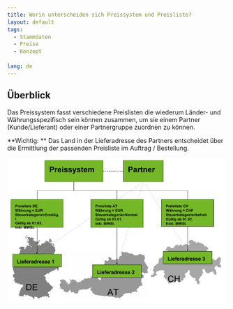 ```yaml
---
title: Worin unterscheiden sich Preissystem und Preisliste?
layout: default
tags:
  - Stammdaten
  - Preise
  - Konzept

lang: de
---
```

## Überblick

Das Preissystem fasst verschiedene Preislisten die wiederum Länder- und Währungsspezifisch sein können zusammen, um sie einem Partner (Kunde/Lieferant) oder einer Partnergruppe zuordnen zu können.

**Wichtig: ** Das Land in der Lieferadresse des Partners entscheidet über die Ermittlung der passenden Preisliste im Auftrag / Bestellung.

![Preise](../images/de_preissystem_versus_preisliste.png)



